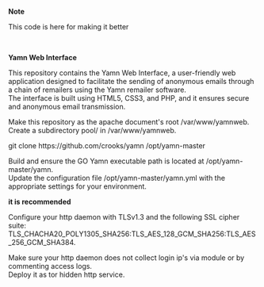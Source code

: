 <b>Note</b><br>
<p>This code is here for making it better</p><br>

<b>Yamn Web Interface</b><br>
<p>This repository contains the Yamn Web Interface, a user-friendly web application designed to facilitate the sending of anonymous emails through a chain of remailers using the Yamn remailer software.<br> 
The interface is built using HTML5, CSS3, and PHP, and it ensures secure and anonymous email transmission.</p>

<p>Make this repository as the apache document's root /var/www/yamnweb.<br>
Create a subdirectory pool/ in /var/www/yamnweb.</p>
<p>git clone https://github.com/crooks/yamn /opt/yamn-master </p>
<p>Build and ensure the GO Yamn executable path is located at /opt/yamn-master/yamn.<br>
Update the configuration file /opt/yamn-master/yamn.yml with the appropriate settings for your environment.</p>

<b>it is recommended</b><br> 
<p>Configure your http daemon with TLSv1.3 and the following SSL cipher suite: TLS_CHACHA20_POLY1305_SHA256:TLS_AES_128_GCM_SHA256:TLS_AES_256_GCM_SHA384.</p>
<p>Make sure your http daemon does not collect login ip's via module or by commenting access logs.<br>
Deploy it as tor hidden http service.</p>

